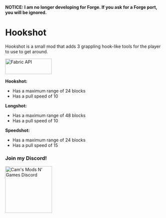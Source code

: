 **NOTICE: I am no longer developing for Forge. If you ask for a Forge port, you will be ignored.**

# **Hookshot**

Hookshot is a small mod that adds 3 grappling hook-like tools for the player to use to get around.

<a href="https://www.curseforge.com/minecraft/mc-mods/fabric-api"><img src="https://i.imgur.com/Ol1Tcf8.png" width="149" height="50" title="Fabric API" alt="Fabric API"></a>

**Hookshot:**
* Has a maximum range of 24 blocks
* Has a pull speed of 10

**Longshot:**
* Has a maximum range of 48 blocks
* Has a pull speed of 10

**Speedshot:**
* Has a maximum range of 24 blocks
* Has a pull speed of 15

### Join my Discord!
<a href="https://discord.gg/f5dFYWX"><img src="https://www.shareicon.net/data/2017/06/21/887435_logo_512x512.png" width="150" height="150" title="Cam's Mods N' Games Discord" alt="Cam's Mods N' Games Discord"></a>
